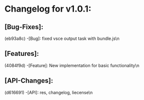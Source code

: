 # Changelog for v1.0.1: 

## [Bug-Fixes]:
   (eb93a8c) -[Bug]: fixed vsce output task with bundle.js\n
## [Features]:
   (4084f9d) -[Feature]: New implementation for basic functionality\n
## [API-Changes]:
   (d616691) -[API]:  res, changelog, liecense\n
